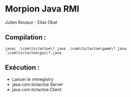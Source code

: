 # Morpion Java RMI
Julien Rouaux - Elias Okat

## Compilation :
```javac .\com\tictactoe\*.java .\com\tictactoe\game\*.java .\com\tictactoe\gui\*.java```

## Exécution :
- Lancer le rmiregistry
- java com.tictactoe.Server
- java com.tictactoe.Client
